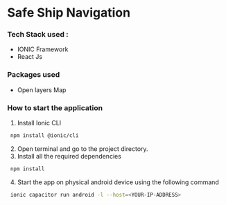 # Safe Ship Navigation

### Tech Stack used :
* IONIC Framework
* React Js

### Packages used
* Open layers Map

### How to start the application
1. Install Ionic CLI
 ```sh
  npm install @ionic/cli
  ```
2. Open terminal and go to the project directory.
3. Install all the required dependencies
```sh
 npm install
```
4. Start the app on physical android device using the following command
```sh
 ionic capacitor run android -l --host=<YOUR-IP-ADDRESS>
 ```
